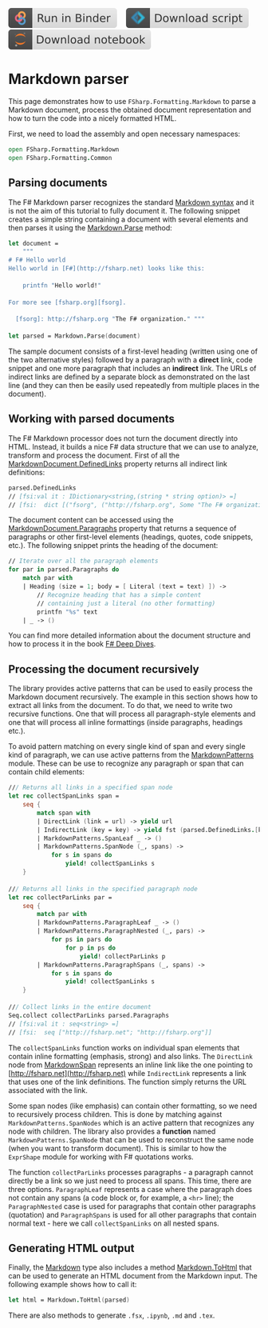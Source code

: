 [![Binder](img/badge-binder.svg)](https://mybinder.org/v2/gh/fsprojects/fsharp.formatting/gh-pages?filepath=markdown.ipynb)&emsp;
[![Script](img/badge-script.svg)](https://fsprojects.github.io/FSharp.Formatting//markdown.fsx)&emsp;
[![Notebook](img/badge-notebook.svg)](https://fsprojects.github.io/FSharp.Formatting//markdown.ipynb)

# Markdown parser

This page demonstrates how to use `FSharp.Formatting.Markdown` to parse a Markdown
document, process the obtained document representation and
how to turn the code into a nicely formatted HTML.

First, we need to load the assembly and open necessary namespaces:

```fsharp
open FSharp.Formatting.Markdown
open FSharp.Formatting.Common
```

## Parsing documents

The F# Markdown parser recognizes the standard [Markdown syntax](http://daringfireball.net/projects/markdown/)
and it is not the aim of this tutorial to fully document it.
The following snippet creates a simple string containing a document
with several elements and then parses it using the [Markdown.Parse](https://fsprojects.github.io/FSharp.Formatting/reference/fsharp-formatting-markdown-markdown.html) method:

```fsharp
let document =
    """
# F# Hello world
Hello world in [F#](http://fsharp.net) looks like this:

    printfn "Hello world!"

For more see [fsharp.org][fsorg].

  [fsorg]: http://fsharp.org "The F# organization." """

let parsed = Markdown.Parse(document)
```

The sample document consists of a first-level heading (written using
one of the two alternative styles) followed by a paragraph with a
**direct** link, code snippet and one more paragraph that includes an
**indirect** link. The URLs of indirect links are defined by a separate
block as demonstrated on the last line (and they can then be easily used repeatedly
from multiple places in the document).

## Working with parsed documents

The F# Markdown processor does not turn the document directly into HTML.
Instead, it builds a nice F# data structure that we can use to analyze,
transform and process the document. First of all the [MarkdownDocument.DefinedLinks](https://fsprojects.github.io/FSharp.Formatting/reference/fsharp-formatting-markdown-markdowndocument.html#DefinedLinks) property
returns all indirect link definitions:

```fsharp
parsed.DefinedLinks
// [fsi:val it : IDictionary<string,(string * string option)> =]
// [fsi:  dict [("fsorg", ("http://fsharp.org", Some "The F# organization."))]]
```

The document content can be accessed using the [MarkdownDocument.Paragraphs](https://fsprojects.github.io/FSharp.Formatting/reference/fsharp-formatting-markdown-markdowndocument.html#Paragraphs) property that returns
a sequence of paragraphs or other first-level elements (headings, quotes, code snippets, etc.).
The following snippet prints the heading of the document:

```fsharp
// Iterate over all the paragraph elements
for par in parsed.Paragraphs do
    match par with
    | Heading (size = 1; body = [ Literal (text = text) ]) ->
        // Recognize heading that has a simple content
        // containing just a literal (no other formatting)
        printfn "%s" text
    | _ -> ()
```

You can find more detailed information about the document structure and how to process it
in the book [F# Deep Dives](http://manning.com/petricek2/).

## Processing the document recursively

The library provides active patterns that can be used to easily process the Markdown
document recursively. The example in this section shows how to extract all links from the
document. To do that, we need to write two recursive functions. One that will process
all paragraph-style elements and one that will process all inline formattings (inside
paragraphs, headings etc.).

To avoid pattern matching on every single kind of span and every single kind of
paragraph, we can use active patterns from the [MarkdownPatterns](https://fsprojects.github.io/FSharp.Formatting/reference/fsharp-formatting-markdown-markdownpatterns.html) module. These can be use
to recognize any paragraph or span that can contain child elements:

```fsharp
/// Returns all links in a specified span node
let rec collectSpanLinks span =
    seq {
        match span with
        | DirectLink (link = url) -> yield url
        | IndirectLink (key = key) -> yield fst (parsed.DefinedLinks.[key])
        | MarkdownPatterns.SpanLeaf _ -> ()
        | MarkdownPatterns.SpanNode (_, spans) ->
            for s in spans do
                yield! collectSpanLinks s
    }

/// Returns all links in the specified paragraph node
let rec collectParLinks par =
    seq {
        match par with
        | MarkdownPatterns.ParagraphLeaf _ -> ()
        | MarkdownPatterns.ParagraphNested (_, pars) ->
            for ps in pars do
                for p in ps do
                    yield! collectParLinks p
        | MarkdownPatterns.ParagraphSpans (_, spans) ->
            for s in spans do
                yield! collectSpanLinks s
    }

/// Collect links in the entire document
Seq.collect collectParLinks parsed.Paragraphs
// [fsi:val it : seq<string> =]
// [fsi:  seq ["http://fsharp.net"; "http://fsharp.org"]]
```

The `collectSpanLinks` function works on individual span elements that contain inline
formatting (emphasis, strong) and also links. The `DirectLink` node from [MarkdownSpan](https://fsprojects.github.io/FSharp.Formatting/reference/fsharp-formatting-markdown-markdownspan.html) represents an inline
link like the one pointing to [http://fsharp.net](http://fsharp.net) while `IndirectLink` represents a
link that uses one of the link definitions. The function simply returns the URL associated
with the link.

Some span nodes (like emphasis) can contain other formatting, so we need to recursively
process children. This is done by matching against `MarkdownPatterns.SpanNodes` which is an active
pattern that recognizes any node with children. The library also provides a **function**
named `MarkdownPatterns.SpanNode` that can be used to reconstruct the same node (when you want
to transform document). This is similar to how the `ExprShape` module for working with
F# quotations works.

The function `collectParLinks` processes paragraphs - a paragraph cannot directly be a
link so we just need to process all spans. This time, there are three options.
`ParagraphLeaf` represents a case where the paragraph does not contain any spans
(a code block or, for example, a `<hr>` line); the `ParagraphNested` case is used for paragraphs
that contain other paragraphs (quotation) and `ParagraphSpans` is used for all other
paragraphs that contain normal text - here we call `collectSpanLinks` on all nested spans.

## Generating HTML output

Finally, the [Markdown](https://fsprojects.github.io/FSharp.Formatting/reference/fsharp-formatting-markdown-markdown.html) type also includes a method [Markdown.ToHtml](https://fsprojects.github.io/FSharp.Formatting/reference/fsharp-formatting-markdown-markdown.html) that can be used
to generate an HTML document from the Markdown input. The following example shows how to call it:

```fsharp
let html = Markdown.ToHtml(parsed)
```

There are also methods to generate `.fsx`, `.ipynb`, `.md` and `.tex`.


